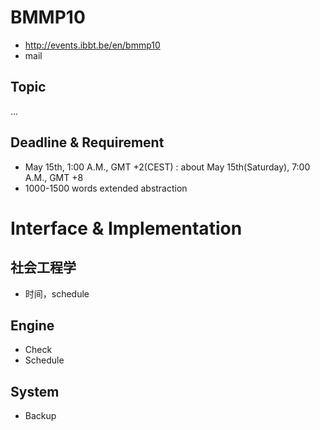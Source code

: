 # BMMP10 #

  * http://events.ibbt.be/en/bmmp10
  * mail
## Topic ##
...
## Deadline & Requirement ##
  * May 15th, 1:00 A.M., GMT +2(CEST) : about May 15th(Saturday), 7:00 A.M., GMT +8
  * 1000-1500 words extended abstraction

# Interface & Implementation #

## 社会工程学 ##
  * 时间，schedule

## Engine ##
  * Check
  * Schedule

## System ##
  * Backup